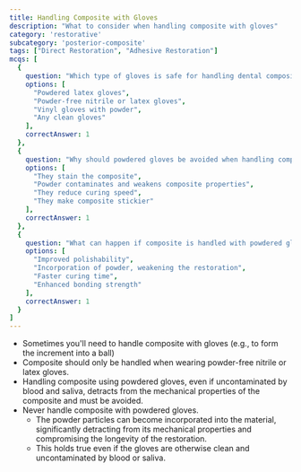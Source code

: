 ```yaml
---
title: Handling Composite with Gloves
description: "What to consider when handling composite with gloves"
category: 'restorative'
subcategory: 'posterior-composite'
tags: ["Direct Restoration", "Adhesive Restoration"]
mcqs: [
  {
    question: "Which type of gloves is safe for handling dental composite?",
    options: [
      "Powdered latex gloves",
      "Powder-free nitrile or latex gloves",
      "Vinyl gloves with powder",
      "Any clean gloves"
    ],
    correctAnswer: 1
  },
  {
    question: "Why should powdered gloves be avoided when handling composite?",
    options: [
      "They stain the composite",
      "Powder contaminates and weakens composite properties",
      "They reduce curing speed",
      "They make composite stickier"
    ],
    correctAnswer: 1
  },
  {
    question: "What can happen if composite is handled with powdered gloves?",
    options: [
      "Improved polishability",
      "Incorporation of powder, weakening the restoration",
      "Faster curing time",
      "Enhanced bonding strength"
    ],
    correctAnswer: 1
  }
]
---
```

- Sometimes you'll need to handle composite with gloves (e.g., to form the increment into a ball)
- Composite should only be handled when wearing powder-free nitrile or latex gloves. 
- Handling composite using powdered gloves, even if uncontaminated by blood and saliva, detracts from the mechanical properties of the composite and must be avoided.
- Never handle composite with powdered gloves.
	- The powder particles can become incorporated into the material, significantly detracting from its mechanical properties and compromising the longevity of the restoration.
	- This holds true even if the gloves are otherwise clean and uncontaminated by blood or saliva.
